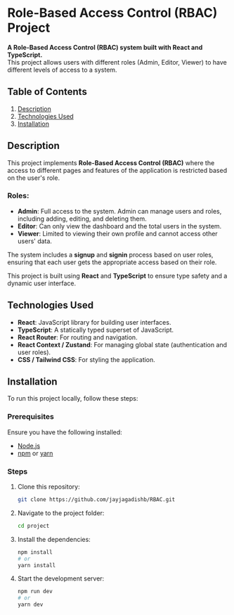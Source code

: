 # Role-Based Access Control (RBAC) Project

**A Role-Based Access Control (RBAC) system built with React and TypeScript.**  
This project allows users with different roles (Admin, Editor, Viewer) to have different levels of access to a system.

## Table of Contents
1. [Description](#description)
2. [Technologies Used](#technologies-used)
3. [Installation](#installation)


## Description

This project implements **Role-Based Access Control (RBAC)** where the access to different pages and features of the application is restricted based on the user's role.

### Roles:
- **Admin**: Full access to the system. Admin can manage users and roles, including adding, editing, and deleting them.
- **Editor**: Can only view the dashboard and the total users in the system.
- **Viewer**: Limited to viewing their own profile and cannot access other users' data.

The system includes a **signup** and **signin** process based on user roles, ensuring that each user gets the appropriate access based on their role.

This project is built using **React** and **TypeScript** to ensure type safety and a dynamic user interface.

## Technologies Used

- **React**: JavaScript library for building user interfaces.
- **TypeScript**: A statically typed superset of JavaScript.
- **React Router**: For routing and navigation.
- **React Context / Zustand**: For managing global state (authentication and user roles).
- **CSS / Tailwind CSS**: For styling the application.

## Installation

To run this project locally, follow these steps:

### Prerequisites

Ensure you have the following installed:

- [Node.js](https://nodejs.org) 
- [npm](https://www.npmjs.com/) or [yarn](https://yarnpkg.com/) 

### Steps

1. Clone this repository:
   ```bash
   git clone https://github.com/jayjagadishb/RBAC.git
2. Navigate to the project folder:
   ```bash
   cd project
3. Install the dependencies:
   ```bash
   npm install
   # or
   yarn install
4. Start the development server:
   ```bash
   npm run dev
   # or
   yarn dev